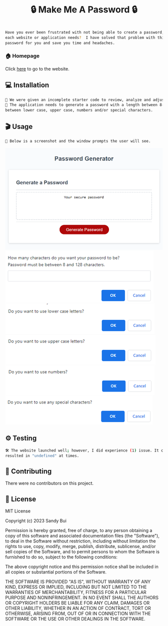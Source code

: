 <h1 align="center">🔒 Make Me A Password 🔒</h1>

```sh

Have you ever been frustrated with not being able to create a password, especially given all the different requirements 
each website or application needs?  I have solved that problem with this awesome tool, which will easily create a 
password for you and save you time and headaches.

```

### 🏠 Homepage

Click [here](https://stbuiemory.github.io/Make_Me_A_Password/) to go to the website.

## 💻 Installation

```sh
🎯 We were given an incomplete starter code to review, analyze and adjust to meet certain criteria.
🎯 The application needs to generate a password with a length between 8-128 characters whilst giving the user the choice 
between lower case, upper case, numbers and/or special characters.
```
## 🎬 Usage
```sh
🤩 Below is a screenshot and the window prompts the user will see.
```
![Screenshot of the final product](./assets/Screenshot_password%20generator.png)
![Screenshot of the window prompt 1](./assets/Screenshot_pwlength.png)
![Screenshot of the window prompt 2](./assets/Screenshot_lowercase.png)
![Screenshot of the window prompt 3](./assets/Screenshot_uppercase.png)
![Screenshot of the window prompt 4](./assets/Screenshot_numbers.png)
![Screenshot of the window prompt 5](./assets/Screenshot_special.png)

## ⚙️ Testing

```sh
🛠️ The website launched well; however, I did experience (1) issue. It concerns the special characters prompt, of which
resulted in "undefined" at times.
```

## 🤝 Contributing

There were no contributors on this project.

## 📝 License

MIT License

Copyright (c) 2023 Sandy Bui

Permission is hereby granted, free of charge, to any person obtaining a copy of this software and associated documentation files (the "Software"), to deal in the Software without restriction, including without limitation the rights to use, copy, modify, merge, publish, distribute, sublicense, and/or sell copies of the Software, and to permit persons to whom the Software is furnished to do so, subject to the following conditions:

The above copyright notice and this permission notice shall be included in all copies or substantial portions of the Software.

THE SOFTWARE IS PROVIDED "AS IS", WITHOUT WARRANTY OF ANY KIND, EXPRESS OR IMPLIED, INCLUDING BUT NOT LIMITED TO THE WARRANTIES OF MERCHANTABILITY, FITNESS FOR A PARTICULAR PURPOSE AND NONINFRINGEMENT. IN NO EVENT SHALL THE AUTHORS OR COPYRIGHT HOLDERS BE LIABLE FOR ANY CLAIM, DAMAGES OR OTHER LIABILITY, WHETHER IN AN ACTION OF CONTRACT, TORT OR OTHERWISE, ARISING FROM, OUT OF OR IN CONNECTION WITH THE SOFTWARE OR THE USE OR OTHER DEALINGS IN THE SOFTWARE.
